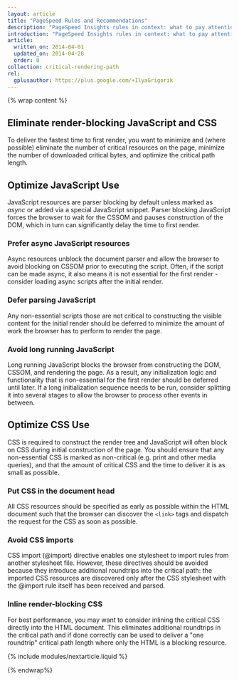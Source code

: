 ```yaml
---
layout: article
title: "PageSpeed Rules and Recommendations"
description: "PageSpeed Insights rules in context: what to pay attention to when optimizing the Critical Rendering Path and why."
introduction: "PageSpeed Insights rules in context: what to pay attention to when optimizing the Critical Rendering Path and why."
article:
  written_on: 2014-04-01
  updated_on: 2014-04-28
  order: 8
collection: critical-rendering-path
rel:
  gplusauthor: https://plus.google.com/+IlyaGrigorik
---
```

{% wrap content %}

## Eliminate render-blocking JavaScript and CSS

To deliver the fastest time to first render, you want to minimize and (where possible) eliminate the number of critical resources on the page, minimize the number of downloaded critical bytes, and optimize the critical path length.

## Optimize JavaScript Use

JavaScript resources are parser blocking by default unless marked as _async_ or added via a special JavaScript snippet. Parser blocking JavaScript forces the browser to wait for the CSSOM and pauses construction of the DOM, which in turn can significantly delay the time to first render.

### **Prefer async JavaScript resources**

Async resources unblock the document parser and allow the browser to avoid blocking on CSSOM prior to executing the script. Often, if the script can be made async, it also means it is not essential for the first render - consider loading async scripts after the initial render.

### **Defer parsing JavaScript**

Any non-essential scripts those are not critical to constructing the visible content for the initial render should be deferred to minimize the amount of work the browser has to perform to render the page.

### **Avoid long running JavaScript**

Long running JavaScript blocks the browser from constructing the DOM, CSSOM, and rendering the page. As a result, any initialization logic and functionality that is non-essential for the first render should be deferred until later. If a long initialization sequence needs to be run, consider splitting it into several stages to allow the browser to process other events in between.

## Optimize CSS Use

CSS is required to construct the render tree and JavaScript will often block on CSS during initial construction of the page. You should ensure that any non-essential CSS is marked as non-critical (e.g. print and other media queries), and that the amount of critical CSS and the time to deliver it is as small as possible.

### **Put CSS in the document head**

All CSS resources should be specified as early as possible within the HTML document such that the browser can discover the `<link>` tags and dispatch the request for the CSS as soon as possible.

### **Avoid CSS imports**

CSS import (@import) directive enables one stylesheet to import rules from another stylesheet file. However, these directives should be avoided because they introduce additional roundtrips into the critical path: the imported CSS resources are discovered only after the CSS stylesheet with the @import rule itself has been received and parsed.

### **Inline render-blocking CSS**

For best performance, you may want to consider inlining the critical CSS directly into the HTML document. This eliminates additional roundtrips in the critical path and if done correctly can be used to deliver a "one roundtrip" critical path length where only the HTML is a blocking resource.

{% include modules/nextarticle.liquid %}

{% endwrap%}
